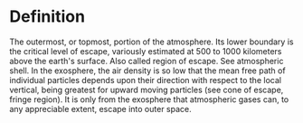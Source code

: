# Definition

The outermost, or topmost, portion of the atmosphere. Its lower boundary
is the critical level of escape, variously estimated at 500 to 1000
kilometers above the earth's surface. Also called region of escape. See
atmospheric shell. In the exosphere, the air density is so low that the
mean free path of individual particles depends upon their direction with
respect to the local vertical, being greatest for upward moving
particles (see cone of escape, fringe region). It is only from the
exosphere that atmospheric gases can, to any appreciable extent, escape
into outer space.
